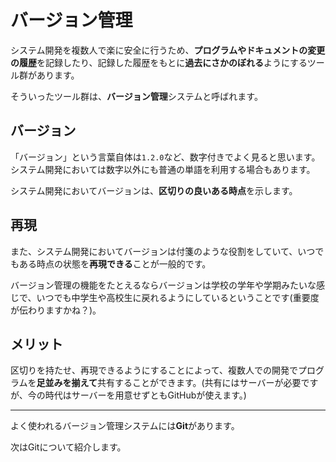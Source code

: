 # バージョン管理

システム開発を複数人で楽に安全に行うため、**プログラムやドキュメントの変更の履歴**を記録したり、記録した履歴をもとに**過去にさかのぼれる**ようにするツール群があります。

そういったツール群は、**バージョン管理**システムと呼ばれます。

## バージョン

「バージョン」という言葉自体は`1.2.0`など、数字付きでよく見ると思います。システム開発においては数字以外にも普通の単語を利用する場合もあります。

システム開発においてバージョンは、**区切りの良いある時点**を示します。

## 再現

また、システム開発においてバージョンは付箋のような役割をしていて、いつでもある時点の状態を**再現できる**ことが一般的です。

バージョン管理の機能をたとえるならバージョンは学校の学年や学期みたいな感じで、いつでも中学生や高校生に戻れるようにしているということです(重要度が伝わりますかね？)。

## メリット

区切りを持たせ、再現できるようにすることによって、複数人での開発でプログラムを**足並みを揃えて**共有することができます。(共有にはサーバーが必要ですが、今の時代はサーバーを用意せずともGitHubが使えます。)

---

よく使われるバージョン管理システムには**Git**があります。

次はGitについて紹介します。
